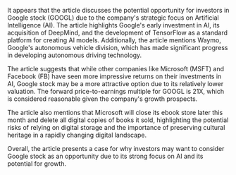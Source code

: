 It appears that the article discusses the potential opportunity for investors in Google stock (GOOGL) due to the company's strategic focus on Artificial Intelligence (AI). The article highlights Google's early investment in AI, its acquisition of DeepMind, and the development of TensorFlow as a standard platform for creating AI models. Additionally, the article mentions Waymo, Google's autonomous vehicle division, which has made significant progress in developing autonomous driving technology.

The article suggests that while other companies like Microsoft (MSFT) and Facebook (FB) have seen more impressive returns on their investments in AI, Google stock may be a more attractive option due to its relatively lower valuation. The forward price-to-earnings multiple for GOOGL is 21X, which is considered reasonable given the company's growth prospects.

The article also mentions that Microsoft will close its ebook store later this month and delete all digital copies of books it sold, highlighting the potential risks of relying on digital storage and the importance of preserving cultural heritage in a rapidly changing digital landscape.

Overall, the article presents a case for why investors may want to consider Google stock as an opportunity due to its strong focus on AI and its potential for growth.